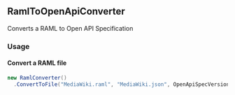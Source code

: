 ## RamlToOpenApiConverter
Converts a RAML to Open API Specification

### Usage

#### Convert a RAML file
``` c#
new RamlConverter()
  .ConvertToFile("MediaWiki.raml", "MediaWiki.json", OpenApiSpecVersion.OpenApi3_0, OpenApiFormat.Json);
```
